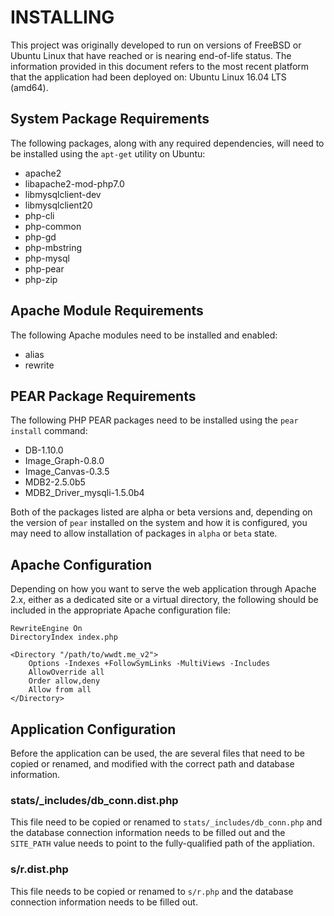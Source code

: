 # INSTALLING

This project was originally developed to run on versions of FreeBSD or Ubuntu
Linux that have reached or is nearing end-of-life status. The information
provided in this document refers to the most recent platform that the
application had been deployed on: Ubuntu Linux 16.04 LTS (amd64).

## System Package Requirements

The following packages, along with any required dependencies, will need to
be installed using the `apt-get` utility on Ubuntu:

- apache2
- libapache2-mod-php7.0
- libmysqlclient-dev
- libmysqlclient20
- php-cli
- php-common
- php-gd
- php-mbstring
- php-mysql
- php-pear
- php-zip

## Apache Module Requirements

The following Apache modules need to be installed and enabled:

- alias
- rewrite

## PEAR Package Requirements

The following PHP PEAR packages need to be installed using the `pear install`
command:

- DB-1.10.0
- Image_Graph-0.8.0
- Image_Canvas-0.3.5
- MDB2-2.5.0b5
- MDB2_Driver_mysqli-1.5.0b4

Both of the packages listed are alpha or beta versions and, depending on the
version of `pear` installed on the system and how it is configured, you may
need to allow installation of packages in `alpha` or `beta` state.

## Apache Configuration

Depending on how you want to serve the web application through Apache 2.x,
either as a dedicated site or a virtual directory, the following should be
included in the appropriate Apache configuration file:

```
RewriteEngine On
DirectoryIndex index.php

<Directory "/path/to/wwdt.me_v2">
    Options -Indexes +FollowSymLinks -MultiViews -Includes
    AllowOverride all
    Order allow,deny
    Allow from all
</Directory>
```

## Application Configuration

Before the application can be used, the are several files that need to be
copied or renamed, and modified with the correct path and database information.

### stats/_includes/db_conn.dist.php

This file need to be copied or renamed to `stats/_includes/db_conn.php` and the
database connection information needs to be filled out and the `SITE_PATH`
value needs to point to the fully-qualified path of the appliation.

### s/r.dist.php

This file needs to be copied or renamed to `s/r.php` and the database
connection information needs to be filled out.
